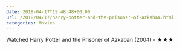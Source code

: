 ```yaml
---
date: 2018-04-17T19:48:48+00:00
url: /2018/04/17/harry-potter-and-the-prisoner-of-azkaban.html
categories: Movies
---
```

Watched Harry Potter and the Prisoner of Azkaban (2004) - ★★★




